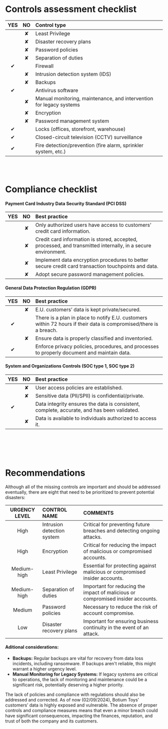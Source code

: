 # Controls assessment checklist

|  YES |  NO  | Control type                                                         |
|:----:|:----:|:---------------------------------------------------------------------|
|      |   ✘  | Least Privilege                                                      |
|      |   ✘  | Disaster recovery plans                                              |
|      |   ✘  | Password policies                                                    |
|      |   ✘  | Separation of duties                                                 |
|   ✔  |      | Firewall                                                             |
|      |   ✘  | Intrusion detection system (IDS)                                     |
|      |   ✘  | Backups                                                              |
|   ✔  |      | Antivirus software                                                   |
|      |   ✘  | Manual monitoring, maintenance, and intervention for legacy systems  |
|      |   ✘  | Encryption                                                           |
|      |   ✘  | Password management system                                           |
|   ✔  |      | Locks (offices, storefront, warehouse)                               |
|   ✔  |      | Closed-circuit television (CCTV) surveillance                        |
|   ✔  |      | Fire detection/prevention (fire alarm, sprinkler system, etc.)       |

<br>
<br>

# Compliance checklist
#### Payment Card Industry Data Security Standard (PCI DSS)
|  YES |  NO  | Best practice                                                                                                  |
|:----:|:----:|:---------------------------------------------------------------------------------------------------------------|
|      |   ✘  | Only authorized users have access to customers’ credit card information.                                       |
|      |   ✘  | Credit card information is stored, accepted, processed, and transmitted internally, in a secure environment.   |
|      |   ✘  | Implement data encryption procedures to better secure credit card transaction touchpoints and data.            |
|      |   ✘  | Adopt secure password management policies.                                                                     |

#### General Data Protection Regulation (GDPR)                                                        
|  YES |  NO  | Best practice                                                                                                     |
|:----:|:----:|:------------------------------------------------------------------------------------------------------------------|
|      |   ✘  | E.U. customers’ data is kept private/secured.                                                                     |
|   ✔  |      | There is a plan in place to notify E.U. customers within 72 hours if their data is compromised/there is a breach. |
|      |   ✘  | Ensure data is properly classified and inventoried.                                                               |
|   ✔  |      | Enforce privacy policies, procedures, and processes to properly document and maintain data.                       |

#### System and Organizations Controls (SOC type 1, SOC type 2) 
|  YES |  NO  | Best practice                                                                                                     |
|:----:|:----:|:------------------------------------------------------------------------------------------------------------------|
|      |   ✘  | User access policies are established.                                                                             |
|      |   ✘  | Sensitive data (PII/SPII) is confidential/private.                                                                |
|   ✔  |      | Data integrity ensures the data is consistent, complete, accurate, and has been validated.                        |
|      |   ✘  | Data is available to individuals authorized to access it.                                                         |

<br>
<br>
<br>
<br>

# Recommendations

Although all of the missing controls are important and should be addressed eventually, there are eight that need to be prioritized to prevent potential disasters:

| URGENCY LEVEL | CONTROL NAME               | COMMENTS                                                                           |
|:-------------:|:---------------------------|:-----------------------------------------------------------------------------------|
|     High      | Intrusion detection system | Critical for preventing future breaches and detecting ongoing attacks.             |
|     High      | Encryption                 | Critical for reducing the impact of malicious or compromised accounts.             |
|  Medium-high  | Least Privilege            | Essential for protecting against malicious or compromised insider accounts.        |
|  Medium-high  | Separation of duties       | Important for reducing the impact of malicious or compromised insider accounts.    |
|     Medium    | Password policies          | Necessary to reduce the risk of account compromise.                                |
|      Low      | Disaster recovery plans    | Important for ensuring business continuity in the event of an attack.              |

#### Aditional considerations:
- **Backups:** Regular backups are vital for recovery from data loss incidents, including ransomware. If backups aren't reliable, this might warrant a higher urgency level.
- **Manual Monitoring for Legacy Systems:** If legacy systems are critical to operations, the lack of monitoring and maintenance could be a significant risk, potentially deserving a higher priority.


The lack of policies and compliance with regulations should also be addressed and corrected. As of now (02/09/2024), Botium Toys’ customers’ data is highly exposed and vulnerable. The absence of proper controls and compliance measures means that even a minor breach could have significant consequences, impacting the finances, reputation, and trust of both the company and its customers.

